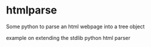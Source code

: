 # htmlparse
Some python to parse an html webpage into a tree object

example on extending the stdlib python html parser
